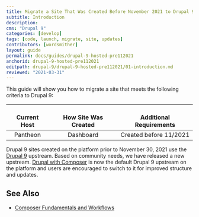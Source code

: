 ```yaml
---
title: Migrate a Site That Was Created Before November 2021 to Drupal 9
subtitle: Introduction
description: 
cms: "Drupal 9"
categories: [develop]
tags: [code, launch, migrate, site, updates]
contributors: [wordsmither]
layout: guide
permalink: docs/guides/drupal-9-hosted-pre112021
anchorid: drupal-9-hosted-pre112021
editpath: drupal-9/drupal-9-hosted-pre112021/01-introduction.md
reviewed: "2021-03-31"
---
```


This guide will show you how to migrate a site that meets the following criteria to Drupal 9:

| <i class="fa fa-cloud"></i><br/> Current Host | <i class="fa fa-wrench"></i><br/> How Site Was Created <Popover title="Site Creation" content="What is the method you used to create the site?" /> | <i class="fa fa-exclamation-circle"></i><br/> Additional Requirements <Popover title="Additional Requirements" content="Any other features that must be in place, or that are desired." /> |
|:---------------------------------------------:|:--------------------------------------------------------------------------------------------------------------------------------------------------:|:------------------------------------------------------------------------------------------------------------------------------------------------------------------------------------------:|
|                   Pantheon                    |                                                                     Dashboard                                                                      |                                                                                   Created before 11/2021                                                                                   |

<Partial file="drupal-9/see-landing.md" />

<Partial file="drupal-9/commit-history.md" />

Drupal 9 sites created on the platform prior to November 30, 2021 use the [Drupal 9](https://github.com/pantheon-upstreams/drupal-project) upstream. Based on community needs, we have released a new upstream. [Drupal with Composer](https://github.com/pantheon-upstreams/drupal-recommended) is now the default Drupal 9 upstream on the platform and users are encouraged to switch to it for improved structure and updates.

## See Also

- [Composer Fundamentals and Workflows](/guides/composer)
